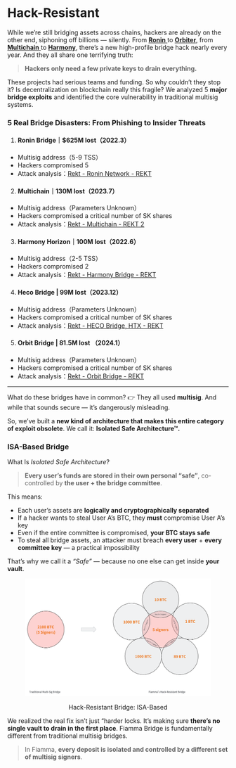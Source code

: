 # Hack-Resistant

While we’re still bridging assets across chains, hackers are already on the other end, siphoning off billions — silently. From [**Ronin** ](https://rekt.news/ronin-rekt)to [**Orbiter**](https://rekt.news/orbit-bridge-rekt), from [**Multichain** ](https://rekt.news/multichain-rekt2)to [**Harmony**](https://rekt.news/harmony-rekt), there’s a new high-profile bridge hack nearly every year. And they all share one terrifying truth:

> **Hackers only need a few private keys to drain everything.**

These projects had serious teams and funding. So why couldn’t they stop it? Is decentralization on blockchain really this fragile? We analyzed 5 **major bridge exploits** and identified the core vulnerability in traditional multisig systems.

### 5 Real Bridge Disasters: From Phishing to Insider Threats

1. #### **Ronin Bridge｜$625M lost（2022.3）**

* Multisig address（5-9 TSS）
* Hackers compromised 5
* Attack analysis：[Rekt - Ronin Network - REKT](https://rekt.news/ronin-rekt)

2. #### **Multichain｜130M lost（2023.7）**

* Multisig address（Parameters Unknown）
* Hackers compromised a critical number of SK shares
* Attack analysis：[Rekt - Multichain - REKT 2](https://rekt.news/multichain-rekt2)

3. #### **Harmony Horizon｜100M lost（2022.6）**

* Multisig address（2-5 TSS）
* Hackers compromised 2
* Attack analysis：[Rekt - Harmony Bridge - REKT](https://rekt.news/harmony-rekt)

4. #### Heco Bridge | 99M lost（2023.12）

* Multisig address（Parameters Unknown）
* Hackers compromised a critical number of SK shares
* Attack analysis：[Rekt - HECO Bridge, HTX - REKT](https://rekt.news/heco-htx-rekt)

5. #### Orbit Bridge | 81.5M lost （2024.1）

* Multisig address（Parameters Unknown）
* Hackers compromised a critical number of SK shares
* Attack analysis：[Rekt - Orbit Bridge - REKT](https://rekt.news/orbit-bridge-rekt)

***

What do these bridges have in common? 👉 They all used **multisig**. And while that sounds secure — it’s dangerously misleading.

So, we’ve built a **new kind of architecture that makes this entire category of exploit obsolete**. We call it:  **Isolated Safe Architecture™.**

### ISA-Based Bridge

What Is _Isolated Safe Architecture_?

> **Every user’s funds are stored in their own personal “safe”**, co-controlled by **the user + the bridge committee**.

This means:

* Each user’s assets are **logically and cryptographically separated**
* If a hacker wants to steal User A’s BTC, they **must** compromise User A’s key
* Even if the entire committee is compromised, **your BTC stays safe**
* To steal all bridge assets, an attacker must breach **every user** + **every committee key** — a practical impossibility

That’s why we call it a _“Safe”_ — because no one else can get inside **your vault**.

<div align="center"><figure><img src="../../../.gitbook/assets/whiteboard_exported_image (12).png" alt="" width="563"><figcaption><p>Hack-Resistant Bridge: ISA-Based</p></figcaption></figure></div>

We realized the real fix isn’t just “harder locks. It’s making sure **there’s no single vault to drain in the first place**. Fiamma Bridge is fundamentally different from traditional multisig bridges.

> In Fiamma, **every deposit is isolated and controlled by a different set of multisig signers**.

